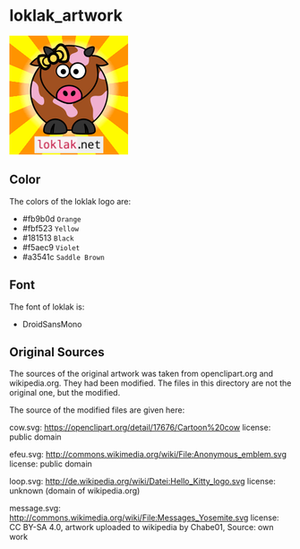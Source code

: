# loklak_artwork

![alt text](/website%20images/loklak_sticker_yellow.png "loklak logo")

## Color

The colors of the loklak logo are:

- #fb9b0d `Orange` 
- #fbf523 `Yellow`
- #181513 `Black`
- #f5aec9 `Violet`
- #a3541c `Saddle Brown`

## Font

The font of loklak is:

- DroidSansMono

## Original Sources

The sources of the original artwork was taken from openclipart.org and wikipedia.org. They had been modified. The files in this directory are not the original one, but the modified. 

The source of the modified files are given here:

cow.svg:
https://openclipart.org/detail/17676/Cartoon%20cow
license: public domain

efeu.svg:
http://commons.wikimedia.org/wiki/File:Anonymous_emblem.svg
license: public domain

loop.svg:
http://de.wikipedia.org/wiki/Datei:Hello_Kitty_logo.svg
license: unknown (domain of wikipedia.org)

message.svg:
http://commons.wikimedia.org/wiki/File:Messages_Yosemite.svg
license: CC BY-SA 4.0, artwork uploaded to wikipedia by Chabe01, Source: own work
